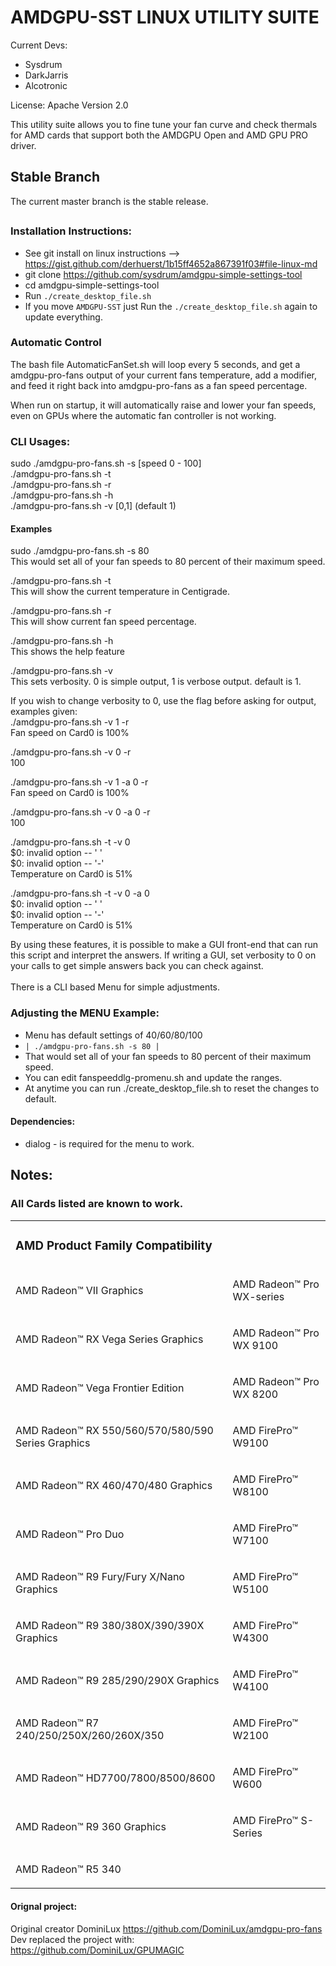 # AMDGPU-SST LINUX UTILITY SUITE

Current Devs: 
* Sysdrum 
* DarkJarris
* Alcotronic

License: Apache Version 2.0

This utility suite allows you to fine tune your fan curve and check thermals for AMD cards that support both the AMDGPU Open and AMD GPU PRO driver. 

## Stable Branch
The current master branch is the stable release.
##

### Installation Instructions:
* See git install on linux instructions --> https://gist.github.com/derhuerst/1b15ff4652a867391f03#file-linux-md
* git clone https://github.com/sysdrum/amdgpu-simple-settings-tool
* cd amdgpu-simple-settings-tool
* Run `./create_desktop_file.sh`
* If you move `AMDGPU-SST` just Run the `./create_desktop_file.sh` again to update everything.


### Automatic Control
The bash file AutomaticFanSet.sh will loop every 5 seconds, and get a amdgpu-pro-fans output of your current fans temperature, add a modifier, and feed it right back into amdgpu-pro-fans as a fan speed percentage.

When run on startup, it will automatically raise and lower your fan speeds, even on GPUs where the automatic fan controller is not working.

### CLI Usages:

sudo ./amdgpu-pro-fans.sh -s [speed 0 - 100]  
./amdgpu-pro-fans.sh -t  
./amdgpu-pro-fans.sh -r  
./amdgpu-pro-fans.sh -h  
./amdgpu-pro-fans.sh -v [0,1] (default 1)

#### Examples
sudo ./amdgpu-pro-fans.sh -s 80  
This would set all of your fan speeds to 80 percent of their maximum speed.

./amdgpu-pro-fans.sh -t  
This will show the current temperature in Centigrade.

./amdgpu-pro-fans.sh -r  
This will show current fan speed percentage.

./amdgpu-pro-fans.sh -h  
This shows the help feature

./amdgpu-pro-fans.sh -v  
This sets verbosity. 0 is simple output, 1 is verbose output. default is 1. 


If you wish to change verbosity to 0, use the flag before asking for output, examples given:  
./amdgpu-pro-fans.sh -v 1 -r  
Fan speed on Card0 is 100%

./amdgpu-pro-fans.sh -v 0 -r  
100

./amdgpu-pro-fans.sh -v 1 -a 0 -r  
Fan speed on Card0 is 100%

./amdgpu-pro-fans.sh -v 0 -a 0 -r  
100

./amdgpu-pro-fans.sh -t -v 0  
$0: invalid option -- ' '  
$0: invalid option -- '-'  
Temperature on Card0 is 51%

./amdgpu-pro-fans.sh -t -v 0 -a 0  
$0: invalid option -- ' '  
$0: invalid option -- '-'  
Temperature on Card0 is 51%

By using these features, it is possible to make a GUI front-end that can run this script and interpret the answers. If writing a GUI, set verbosity to 0 on your calls to get simple answers back you can check against. 
<br>
<br>
There is a CLI based Menu for simple adjustments.

### Adjusting the MENU Example:
* Menu has default settings of 40/60/80/100
* ` | ./amdgpu-pro-fans.sh -s 80 | `
* That would set all of your fan speeds to 80 percent of their maximum speed.
* You can edit fanspeeddlg-promenu.sh and update the ranges. 
* At anytime you can run ./create_desktop_file.sh to reset the changes to default.
#### Dependencies: 
* dialog - is required for the menu to work.

## Notes:
### All Cards listed are known to work.
<table class="table-condensed table-striped"><tbody><tr><td colspan="2">
			<h3>AMD Product Family Compatibility</h3>
			</td>
		</tr><tr><td>
			<p>AMD Radeon™ VII Graphics​</p>
			</td>
			<td>
			<p>AMD Radeon™ Pro WX-series​</p>
			</td>
		</tr><tr><td>
			<p>AMD Radeon™ RX Vega Series Graphics​</p>
			</td>
			<td>
			<p>AMD Radeon™ Pro WX 9100​</p>
			</td>
		</tr><tr><td>
			<p>AMD Radeon™ Vega Frontier Edition</p>
			</td>
			<td>
			<p>AMD Radeon™ Pro WX 8200</p>
			</td>
		</tr><tr><td>
			<p>AMD Radeon™ RX 550/560/570/580/590 Series Graphics</p>
			</td>
			<td>
			<p>AMD FirePro™ W9100</p>
			</td>
		</tr><tr><td>
			<p>AMD Radeon™ RX 460/470/480&nbsp;Graphics</p>
			</td>
			<td>
			<p>AMD FirePro™ W8100​</p>
			</td>
		</tr><tr><td>
			<p>AMD Radeon™ Pro Duo</p>
			</td>
			<td>
			<p>​​AMD FirePro™ W7100</p>
			</td>
		</tr><tr><td>
			<p>AMD Radeon™ R9 Fury/Fury X/Nano Graphics</p>
			</td>
			<td>
			<p>AMD FirePro™ W5100</p>
			</td>
		</tr><tr><td>
			<p>AMD Radeon™ R9 380/380X/390/390X Graphics</p>
			</td>
			<td>
			<p>AMD FirePro™ W4300</p>
			</td>
		</tr><tr><td>
			<p>AMD Radeon™ R9 285/290/290X Graphics</p>
			</td>
			<td>
			<p>AMD FirePro™ W4100</p>
			</td>
		</tr><tr><td>
			<p>AMD Radeon™ R7 240/250/250X/260/260X/350</p>
			</td>
			<td>
			<p>AMD FirePro™ W2100​</p>
			</td>
		</tr><tr><td>
			<p>AMD Radeon™ HD7700/7800/8500/8600</p>
			</td>
			<td>
			<p>​AMD FirePro™ W600</p>
			</td>
		</tr><tr><td>
			<p>​AMD Radeon™ R9 360 Graphics</p>
			</td>
			<td>
			<p>AMD FirePro™ S-Series</p>
			</td>
		</tr><tr><td>
			<p>​AMD Radeon™ R5 340</p>
			</td>
			<td>
			<p>​​</p>
			</td>
		</tr></tbody></table>


#### Orignal project:
Original creator DominiLux 
https://github.com/DominiLux/amdgpu-pro-fans  
Dev replaced the project with:  
https://github.com/DominiLux/GPUMAGIC
